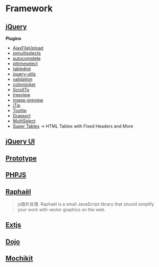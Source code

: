 Framework  
==========

[jQuery](http://jquery.com/)  
----------
__Plugins__  
- [AjaxFileUpload](http://www.phpletter.com/Our-Projects/AjaxFileUpload/)  
- [jqmultiselects](http://code.google.com/p/jqmultiselects/)  
- [autocomplete](http://bassistance.de/jquery-plugins/jquery-plugin-autocomplete/)  
- [pttimeselect](http://pttimeselect.sourceforge.net/example/index.html)  
- [tablednd](http://www.isocra.com/2008/02/table-drag-and-drop-jquery-plugin/)  
- [jquery-utils](http://code.google.com/p/jquery-utils/)  
- [validation](http://bassistance.de/jquery-plugins/jquery-plugin-validation/)  
- [colorpicker](http://www.eyecon.ro/colorpicker/)  
- [ScrollTo](http://plugins.jquery.com/project/ScrollTo)  
- [treeview](http://jquery.bassistance.de/treeview/demo/)  
- [image-preview](http://james.padolsey.com/javascript/new-jquery-plugin-imgpreview/)
- [jTip](http://codylindley.com/blogstuff/js/jtip/)  
- [Tooltip](http://flowplayer.org/tools/tooltip/index.html)  
- [Dragsort](http://dragsort.codeplex.com/)  
- [MultiSelect](http://abeautifulsite.net/blog/2008/04/jquery-multiselect/)  
- [Super Tables](http://www.matts411.com/post/super_tables/) -> HTML Tables with Fixed Headers and More  

[jQuery UI](http://jqueryui.com/)  
----------

[Prototype](http://prototypejs.org/)  
----------

[PHPJS](http://phpjs.org/)  
----------

[Raphaël](http://raphaeljs.com/index.html)   
----------
> js图片处理. Raphaël is a small JavaScript library that should simplify your work with vector graphics on the web. 

[Extjs](http://www.sencha.com/)  
----------

[Dojo](http://dojotoolkit.org/)  
----------

[Mochikit](http://mochi.github.com/mochikit/index.html)  
----------
